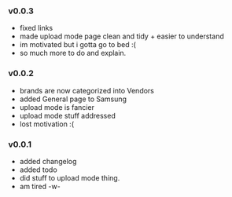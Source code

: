 ### v0.0.3
- fixed links
- made upload mode page clean and tidy + easier to understand
- im motivated but i gotta go to bed :(
- so much more to do and explain.

### v0.0.2
- brands are now categorized into Vendors
- added General page to Samsung
- upload mode is fancier
- upload mode stuff addressed
- lost motivation :(

### v0.0.1
- added changelog
- added todo
- did stuff to upload mode thing.
- am tired -w-